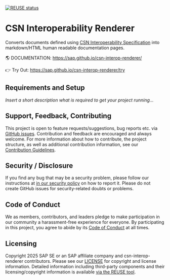 [![REUSE status](https://api.reuse.software/badge/github.com/SAP/csn-interop-renderer)](https://api.reuse.software/info/github.com/SAP/csn-interop-renderer)

# CSN Interoperability Renderer

Converts documents defined using [CSN Interoperability Specification](https://sap.github.io/csn-interop-specification/) into markdown/HTML human readable documentation pages.

🌎 DOCUMENTATION: <https://sap.github.io/csn-interop-renderer/>

👉 Try Out: <https://sap.github.io/csn-interop-renderer/try>

## Requirements and Setup

_Insert a short description what is required to get your project running..._

## Support, Feedback, Contributing

This project is open to feature requests/suggestions, bug reports etc. via [GitHub issues](https://github.com/SAP/csn-interop-renderer/issues). Contribution and feedback are encouraged and always welcome. For more information about how to contribute, the project structure, as well as additional contribution information, see our [Contribution Guidelines](CONTRIBUTING.md).

## Security / Disclosure

If you find any bug that may be a security problem, please follow our instructions at [in our security policy](https://github.com/SAP/csn-interop-renderer/security/policy) on how to report it. Please do not create GitHub issues for security-related doubts or problems.

## Code of Conduct

We as members, contributors, and leaders pledge to make participation in our community a harassment-free experience for everyone. By participating in this project, you agree to abide by its [Code of Conduct](https://github.com/SAP/.github/blob/main/CODE_OF_CONDUCT.md) at all times.

## Licensing

Copyright 2025 SAP SE or an SAP affiliate company and csn-interop-renderer contributors. Please see our [LICENSE](LICENSE) for copyright and license information. Detailed information including third-party components and their licensing/copyright information is available [via the REUSE tool](https://api.reuse.software/info/github.com/SAP/csn-interop-renderer).
